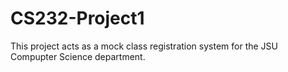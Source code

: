 # CS232-Project1
This project acts as a mock class registration system for the JSU Compupter Science department.
